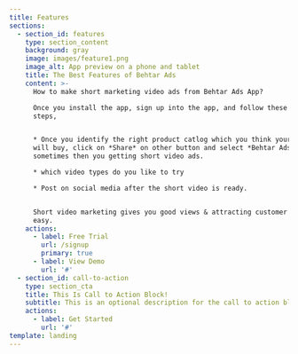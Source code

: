 ```yaml
---
title: Features
sections:
  - section_id: features
    type: section_content
    background: gray
    image: images/feature1.png
    image_alt: App preview on a phone and tablet
    title: The Best Features of Behtar Ads
    content: >-
      How to make short marketing video ads from Behtar Ads App?

      Once you install the app, sign up into the app, and follow these simple 3
      steps,


      * Once you identify the right product catlog which you think your customer
      will buy, click on *Share* on other button and select *Behtar Ads* . Wait
      sometimes then you getting short video ads.

      * which video types do you like to try

      * Post on social media after the short video is ready.


      Short video marketing gives you good views & attracting customer is very
      easy.
    actions:
      - label: Free Trial
        url: /signup
        primary: true
      - label: View Demo
        url: '#'
  - section_id: call-to-action
    type: section_cta
    title: This Is Call to Action Block!
    subtitle: This is an optional description for the call to action block.
    actions:
      - label: Get Started
        url: '#'
template: landing
---
```

